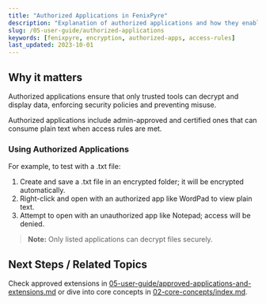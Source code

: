 ```yaml
---
title: "Authorized Applications in FenixPyre"
description: "Explanation of authorized applications and how they enable secure access to encrypted files based on access rules."
slug: /05-user-guide/authorized-applications
keywords: [fenixpyre, encryption, authorized-apps, access-rules]
last_updated: 2023-10-01
---
```


## Why it matters
Authorized applications ensure that only trusted tools can decrypt and display data, enforcing security policies and preventing misuse.

Authorized applications include admin-approved and certified ones that can consume plain text when access rules are met.

### Using Authorized Applications
For example, to test with a .txt file:
1. Create and save a .txt file in an encrypted folder; it will be encrypted automatically.
2. Right-click and open with an authorized app like WordPad to view plain text.
3. Attempt to open with an unauthorized app like Notepad; access will be denied.

<!-- IMG: ./media/05-user-guide/encrypted-file-icon.png | Alt: Icon indicating an encrypted file -->

> **Note:** Only listed applications can decrypt files securely.

## Next Steps / Related Topics
Check approved extensions in [05-user-guide/approved-applications-and-extensions.md](./approved-applications-and-extensions.md) or dive into core concepts in [02-core-concepts/index.md](../02-core-concepts/index.md).